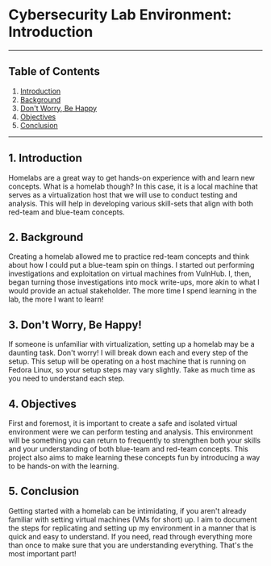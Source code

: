 # Cybersecurity Lab Environment: Introduction

---

## Table of Contents
1. [Introduction](#introduction)
2. [Background](#background)
3. [Don't Worry, Be Happy](#dont-worry-be-happy)
4. [Objectives](#objectives)
5. [Conclusion](#conclusion)

---

## 1. Introduction <a name="introduction"></a>

Homelabs are a great way to get hands-on experience with and learn new concepts. What is a homelab though? In this case, it is a local machine that serves as a virtualization host that we will use to conduct testing and analysis. This will help in developing various skill-sets that align with both red-team and blue-team concepts.

## 2. Background <a name="background"></a>

Creating a homelab allowed me to practice red-team concepts and think about how I could put a blue-team spin on things. I started out performing investigations and exploitation on virtual machines from VulnHub. I, then, began turning those investigations into mock write-ups, more akin to what I would provide an actual stakeholder. The more time I spend learning in the lab, the more I want to learn! 

## 3. Don't Worry, Be Happy! <a name="dont-worry-be-happy"></a>

If someone is unfamiliar with virtualization, setting up a homelab may be a daunting task. Don't worry! I will break down each and every step of the setup. This setup will be operating on a host machine that is running on Fedora Linux, so your setup steps may vary slightly. Take as much time as you need to understand each step.

## 4. Objectives <a name="objectives"></a>

First and foremost, it is important to create a safe and isolated virtual environment were we can perform testing and analysis. This environment will be something you can return to frequently to strengthen both your skills and your understanding of both blue-team and red-team concepts. This project also aims to make learning these concepts fun by introducing a way to be hands-on with the learning.

## 5. Conclusion <a name="conclusion"></a>

Getting started with a homelab can be intimidating, if you aren't already familiar with setting virtual machines (VMs for short) up. I aim to document the steps for replicating and setting up my environment in a manner that is quick and easy to understand. If you need, read through everything more than once to make sure that you are understanding everything. That's the most important part!


